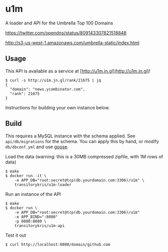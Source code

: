 # u1m

A loader and API for the Umbrella Top 100 Domains

https://twitter.com/opendns/status/809143307821518848

http://s3-us-west-1.amazonaws.com/umbrella-static/index.html

## Usage

This API is available as a service at [http://u1m.jn.gl](http://u1m.jn.gl)!

```
$ curl -s http://u1m.jn.gl/rank/21675 | jq
{
  "domain": "news.ycombinator.com",
  "rank": 21675
}
```

Instructions for building your own instance below.

## Build

This requires a MySQL instance with the schema applied. See `api/db/migrations` for the schema.
You can apply this by hand, or modify `db/dbconf.yml` and use [goose](https://bitbucket.org/liamstask/goose/).

Load the data (warning: this is a 30MB compressed zipfile, with 1M rows of data)

```
$ make
$ docker run -it \
    -e APP_DB="root:secret@tcp(db.yourdomain.com:3306)/u1m" \
    transitorykris/u1m-loader
```

Run an instance of the API

```
$ make
$ docker run \
    -e APP_DB="root:secret@tcp(db.yourdomain.com:3306)/u1m"
    -e APP_BIND=":8080"
    -p 8080:8080 \
    transitorykris/u1m-api
```

Test it out

```
$ curl http://localhost:8080/domain/github.com
```
